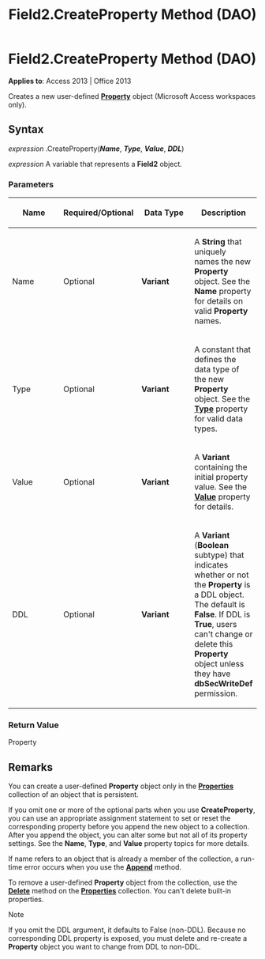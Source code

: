 ﻿---
title: Field2.CreateProperty Method (DAO)
TOCTitle: CreateProperty Method
ms:assetid: bdbd6bec-216f-138e-78df-9c3221692aa4
ms:mtpsurl: https://msdn.microsoft.com/library/Ff822737(v=office.15)
ms:contentKeyID: 48547446
ms.date: 09/18/2015
mtps_version: v=office.15
---

# Field2.CreateProperty Method (DAO)


**Applies to**: Access 2013 | Office 2013

Creates a new user-defined **[Property](property-object-dao.md)** object (Microsoft Access workspaces only).

## Syntax

*expression* .CreateProperty(***Name***, ***Type***, ***Value***, ***DDL***)

*expression* A variable that represents a **Field2** object.

### Parameters

<table>
<colgroup>
<col style="width: 25%" />
<col style="width: 25%" />
<col style="width: 25%" />
<col style="width: 25%" />
</colgroup>
<thead>
<tr class="header">
<th><p>Name</p></th>
<th><p>Required/Optional</p></th>
<th><p>Data Type</p></th>
<th><p>Description</p></th>
</tr>
</thead>
<tbody>
<tr class="odd">
<td><p>Name</p></td>
<td><p>Optional</p></td>
<td><p><strong>Variant</strong></p></td>
<td><p>A <strong>String</strong> that uniquely names the new <strong>Property</strong> object. See the <strong>Name</strong> property for details on valid <strong>Property</strong> names.</p></td>
</tr>
<tr class="even">
<td><p>Type</p></td>
<td><p>Optional</p></td>
<td><p><strong>Variant</strong></p></td>
<td><p>A constant that defines the data type of the new <strong>Property</strong> object. See the <strong><a href="field-type-property-dao.md">Type</a></strong> property for valid data types.</p></td>
</tr>
<tr class="odd">
<td><p>Value</p></td>
<td><p>Optional</p></td>
<td><p><strong>Variant</strong></p></td>
<td><p>A <strong>Variant</strong> containing the initial property value. See the <strong><a href="field-value-property-dao.md">Value</a></strong> property for details.</p></td>
</tr>
<tr class="even">
<td><p>DDL</p></td>
<td><p>Optional</p></td>
<td><p><strong>Variant</strong></p></td>
<td><p>A <strong>Variant</strong> (<strong>Boolean</strong> subtype) that indicates whether or not the <strong>Property</strong> is a DDL object. The default is <strong>False</strong>. If DDL is <strong>True</strong>, users can't change or delete this <strong>Property</strong> object unless they have <strong>dbSecWriteDef</strong> permission.</p></td>
</tr>
</tbody>
</table>


### Return Value

Property

## Remarks

You can create a user-defined **Property** object only in the **[Properties](properties-collection-dao.md)** collection of an object that is persistent.

If you omit one or more of the optional parts when you use **CreateProperty**, you can use an appropriate assignment statement to set or reset the corresponding property before you append the new object to a collection. After you append the object, you can alter some but not all of its property settings. See the **Name**, **Type**, and **Value** property topics for more details.

If name refers to an object that is already a member of the collection, a run-time error occurs when you use the **[Append](fields-append-method-dao.md)** method.

To remove a user-defined **Property** object from the collection, use the **[Delete](fields-delete-method-dao.md)** method on the **[Properties](properties-collection-dao.md)** collection. You can't delete built-in properties.


> [!NOTE]
> <P>If you omit the DDL argument, it defaults to False (non-DDL). Because no corresponding DDL property is exposed, you must delete and re-create a <STRONG>Property</STRONG> object you want to change from DDL to non-DDL.</P>


